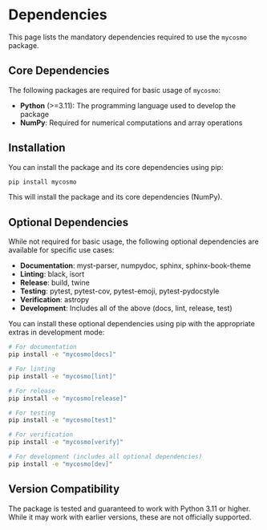 # Dependencies

This page lists the mandatory dependencies required to use the `mycosmo` package.

## Core Dependencies

The following packages are required for basic usage of `mycosmo`:

- **Python** (>=3.11): The programming language used to develop the package
- **NumPy**: Required for numerical computations and array operations

## Installation

You can install the package and its core dependencies using pip:

```bash
pip install mycosmo
```

This will install the package and its core dependencies (NumPy).

## Optional Dependencies

While not required for basic usage, the following optional dependencies are available for specific use cases:

- **Documentation**: myst-parser, numpydoc, sphinx, sphinx-book-theme
- **Linting**: black, isort
- **Release**: build, twine
- **Testing**: pytest, pytest-cov, pytest-emoji, pytest-pydocstyle
- **Verification**: astropy
- **Development**: Includes all of the above (docs, lint, release, test)

You can install these optional dependencies using pip with the appropriate extras in development mode:

```bash
# For documentation
pip install -e "mycosmo[docs]"

# For linting
pip install -e "mycosmo[lint]"

# For release
pip install -e "mycosmo[release]"

# For testing
pip install -e "mycosmo[test]"

# For verification
pip install -e "mycosmo[verify]"

# For development (includes all optional dependencies)
pip install -e "mycosmo[dev]"
```

## Version Compatibility

The package is tested and guaranteed to work with Python 3.11 or higher. While it may work with earlier versions, these are not officially supported. 